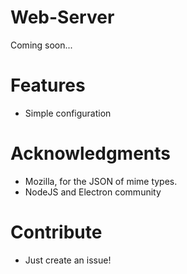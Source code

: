 # Web-Server

Coming soon...
# Features
- Simple configuration
# Acknowledgments
- Mozilla, for the JSON of mime types.
- NodeJS and Electron community 
# Contribute
- Just create an issue!

